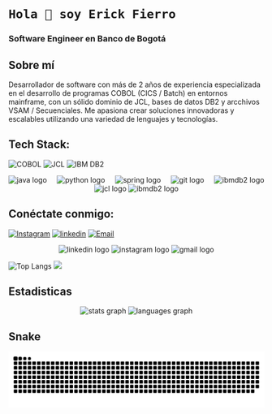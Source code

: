 # `Hola 👋 soy Erick Fierro`

### Software Engineer en Banco de Bogotá

## Sobre mí
Desarrollador de software con más de 2 años de experiencia especializada en el desarrollo de programas COBOL (CICS / Batch) en entornos mainframe, con un sólido dominio de JCL, bases de datos DB2 y arcchivos VSAM / Secuenciales. Me apasiona crear soluciones innovadoras y escalables utilizando una variedad de lenguajes y tecnologías.

## Tech Stack:
![COBOL](https://img.shields.io/badge/COBOL-2C2D72?style=for-the-badge&logo=matrix&logoColor=white)
![JCL](https://img.shields.io/badge/JCL-6DB33F?style=for-the-badge&logo=code&logoColor=white)
![IBM DB2](https://img.shields.io/badge/IBM%20DB2-0033A0?style=for-the-badge&logo=ibm&logoColor=white)

<div align="center">
  <img src="https://skillicons.dev/icons?i=java" height="40" alt="java logo"  />
  <img width="12" />
  <img src="https://skillicons.dev/icons?i=py" height="40" alt="python logo"  />
  <img width="12" />
  <img src="https://skillicons.dev/icons?i=spring" height="40" alt="spring logo"  />
  <img width="12" />
  <img src="https://skillicons.dev/icons?i=git" height="40" alt="git logo"  />
  <img width="12" />
  <img src="https://img.shields.io/badge/COBOL-2C2D72?logo=ibmdb2&logoColor=white&style=for-the-badge" height="40" alt="ibmdb2 logo"  />
  <img src="https://img.shields.io/badge/JCL-6DB33F?logo=jcl&logoColor=white&style=for-the-badge" height="40" alt="jcl logo"  />
  <img src="https://img.shields.io/badge/IBM DB2-0033A0?logo=ibmdb2&logoColor=white&style=for-the-badge" height="40" alt="ibmdb2 logo"  />
</div>

## Conéctate conmigo:
[![Instagram](https://img.shields.io/badge/Instagram-%23E4405F.svg?style=for-the-badge&logo=Instagram&logoColor=white)](https://www.instagram.com/steven_fierr/)
[![linkedin](https://img.shields.io/badge/linkedin-0A66C2?style=for-the-badge&logo=linkedin&logoColor=white)](https://linkedin.com/in/erick-stiven-fierro-perdomo)
[![Email](https://img.shields.io/badge/email-D14836?style=for-the-badge&logo=gmail&logoColor=white)](mailto:fierroperdomoerickstiven@gmail.com)

<div align="center">
  <img src="https://raw.githubusercontent.com/maurodesouza/profile-readme-generator/master/src/assets/icons/social/linkedin/default.svg" width="52" height="40" alt="linkedin logo"  />
  <img src="https://raw.githubusercontent.com/maurodesouza/profile-readme-generator/master/src/assets/icons/social/instagram/default.svg" width="52" height="40" alt="instagram logo"  />
  <img src="https://raw.githubusercontent.com/maurodesouza/profile-readme-generator/master/src/assets/icons/social/gmail/default.svg" width="52" height="40" alt="gmail logo"  />
</div>

![Top Langs](https://github-readme-stats.vercel.app/api/top-langs/?username=erickfierro&theme=dark&hide_border=true&include_all_commits=true&count_private=true&layout=compact)
![](https://quotes-github-readme.vercel.app/api?type=horizontal&theme=radical)

## Estadisticas
<div align="center">
  <img src="https://github-readme-stats.vercel.app/api?username=erickfierro&hide_title=false&hide_rank=false&show_icons=true&include_all_commits=true&count_private=true&disable_animations=false&theme=dark&locale=es&hide_border=true&order=1&custom_title=Estadisticas" height="150" alt="stats graph"  />
  <img src="https://github-readme-stats.vercel.app/api/top-langs?username=erickfierro&locale=es&hide_title=false&layout=compact&card_width=320&langs_count=6&theme=dark&hide_border=true&order=2" height="150" alt="languages graph"  />
</div>

## Snake
<img src="https://raw.githubusercontent.com/erickfierro/erickfierro/output/snake.svg" alt="Snake animation" />
